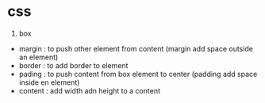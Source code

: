 # css
1. box
- margin : to push other element from content (margin add space outside an element)
- border : to add border to element
- pading : to push content from box element to center (padding add space inside en element)
- content : add width adn height to a content
